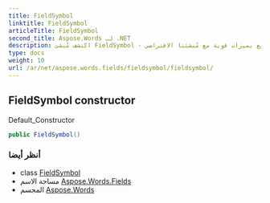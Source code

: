 ```yaml
---
title: FieldSymbol
linktitle: FieldSymbol
articleTitle: FieldSymbol
second_title: Aspose.Words لـ .NET
description: اكتشف مُنشئ FieldSymbol - الحل الأمثل لإنشاء رموز ديناميكية بسهولة. تمتع بميزات قوية مع مُنشئنا الافتراضي!
type: docs
weight: 10
url: /ar/net/aspose.words.fields/fieldsymbol/fieldsymbol/
---
```

## FieldSymbol constructor

Default_Constructor

```csharp
public FieldSymbol()
```

### أنظر أيضا

* class [FieldSymbol](../)
* مساحة الاسم [Aspose.Words.Fields](../../../aspose.words.fields/)
* المجسم [Aspose.Words](../../../)
